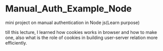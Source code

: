 # Manual_Auth_Example_Node
mini project on manual authentication in Node js(Learn purpose)

till this lecture, I learned how cookies works in browser and how to make one, also what is the role of cookies in building user-server relation more efficiently.
